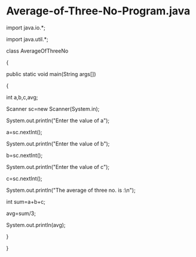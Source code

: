 # Average-of-Three-No-Program.java

import java.io.*;

import java.util.*;

class AverageOfThreeNo

{

public static void main(String args[])

{

int a,b,c,avg;

Scanner sc=new Scanner(System.in);

System.out.println("Enter the value of a");

a=sc.nextInt();

System.out.println("Enter the value of b");

b=sc.nextInt();

System.out.println("Enter the value of c");

c=sc.nextInt();

System.out.println("The average of three no. is :\n");

int sum=a+b+c; 

avg=sum/3;

System.out.println(avg);

}

}
